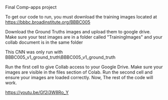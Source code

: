 Final Comp-apps project


To get our code to run, you must download the training images located at https://bbbc.broadinstitute.org/BBBC005

Download the Ground Truths images and upload them to google drive. Make sure your test images are in a folder called "TrainingImages" and your collab document is in the same folder

This CNN was only run with BBBC005_v1_ground_truth\BBBC005_v1_ground_truth

Run the first cell to give Collab access to your Google Drive.
Make sure your images are visible in the files section of Colab.
Run the second cell and ensure your images are loaded correctly.
Now, The rest of the code will work. 

https://youtu.be/Gf2i3W8Ro_Y 

